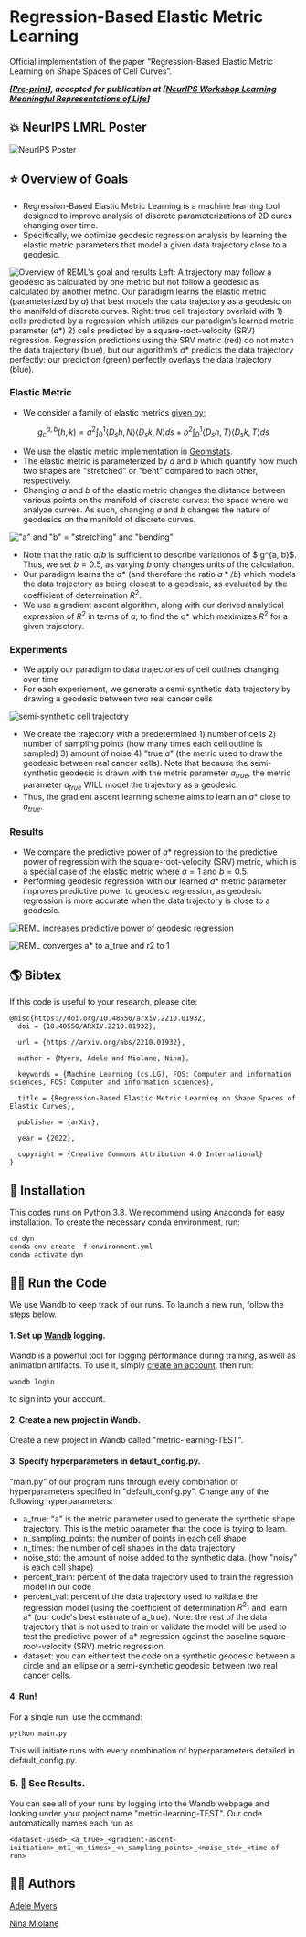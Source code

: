 # Regression-Based Elastic Metric Learning #

Official implementation of the paper “Regression-Based Elastic Metric Learning on Shape Spaces of Cell Curves”.

***[[Pre-print](https://arxiv.org/abs/2207.12126)], accepted for publication at [[NeurIPS Workshop Learning Meaningful Representations of Life](https://www.lmrl.org/)]***

## 💥 NeurIPS LMRL Poster ##

![NeurIPS Poster](/images/poster.jpg)

## ⭐️ Overview of Goals ##

- Regression-Based Elastic Metric Learning is a machine learning tool designed to improve analysis of discrete parameterizations of 2D cures changing over time.
- Specifically, we optimize geodesic regression analysis by learning the elastic metric parameters that model a given data trajectory close to a geodesic.

![Overview of REML's goal and results](/images/summary.jpg)
Left: A trajectory may follow a geodesic as calculated by one metric but not follow a geodesic as calculated by another metric. Our paradigm learns the elastic metric (parameterized by $a$) that best models the data trajectory as a geodesic on the manifold of discrete curves. Right: true cell trajectory overlaid with 1) cells predicted by a regression which utilizes our paradigm’s learned metric parameter ($a*$) 2) cells predicted by a square-root-velocity (SRV) regression. Regression predictions using the SRV metric (red) do not match the data trajectory (blue), but our algorithm’s $a*$ predicts the data trajectory perfectly: our prediction (green) perfectly overlays the data trajectory (blue).

### Elastic Metric ###
- We consider a family of elastic metrics [given by:](https://www.researchgate.net/publication/225134644_On_Shape_of_Plane_Elastic_Curves)

$$g^{a, b}_c(h, k) = a^2\int_{0}^1\langle D_sh, N\rangle\langle D_sk, N\rangle ds + b^2 \int_{0}^1\langle D_sh, T\rangle\langle D_sk, T\rangle ds$$

- We use the elastic metric implementation in [Geomstats](https://geomstats.github.io/).
- The elastic metric is parameterized by $a$ and $b$ which quantify how much two shapes are "stretched" or "bent" compared to each other, respectively.
- Changing $a$ and $b$ of the elastic metric changes the distance between various points on the manifold of discrete curves: the space where we analyze curves. As such, changing $a$ and $b$ changes the nature of geodesics on the manifold of discrete curves.

!["a" and "b" = "stretching" and "bending"](/images/bend_stretch_operations.jpg)

- Note that the ratio $a/b$ is sufficient to describe variationos of $ g^{a, b}$. Thus, we set $b=0.5$, as varying $b$ only changes units of the calculation.
- Our paradigm learns the $a*$ (and therefore the ratio $a*/b$) which models the data trajectory as being closest to a geodesic, as evaluated by the coefficient of determination $R^2$.
- We use a gradient ascent algorithm, along with our derived analytical expression of $R^2$ in terms of $a$, to find the $a*$ which maximizes $R^2$ for a given trajectory.

### Experiments ###

- We apply our paradigm to data trajectories of cell outlines changing over time
- For each experiement, we generate a semi-synthetic data trajectory by drawing a geodesic between two real cancer cells

![semi-synthetic cell trajectory](/images/synthetic_trajectory.jpg)

- We create the trajectory with a predetermined 1) number of cells 2) number of sampling points (how many times each cell outline is sampled) 3) amount of noise 4) "true $a$" (the metric used to draw the geodesic between real cancer cells). Note that because the semi-synthetic geodesic is drawn with the metric parameter $a_{true}$, the metric parameter $a_{true}$ WILL model the trajectory as a geodesic.
- Thus, the gradient ascent learning scheme aims to learn an $a*$ close to $a_{true}$.


### Results ###
- We compare the predictive power of $a*$ regression to the predictive power of regression with the square-root-velocity (SRV) metric, which is a special case of the elastic metric where $a = 1$ and $b = 0.5$.
- Performing geodesic regression with our learned $a*$ metric parameter improves predictive power to geodesic regression, as geodesic regression is more accurate when the data trajectory is close to a geodesic.

![REML increases predictive power of geodesic regression](/images/ideal_conditions.jpg)

![REML converges a* to a_true and r2 to 1](/images/convergence_results.jpg)


## 🌎 Bibtex ##
If this code is useful to your research, please cite:

```
@misc{https://doi.org/10.48550/arxiv.2210.01932,
  doi = {10.48550/ARXIV.2210.01932},

  url = {https://arxiv.org/abs/2210.01932},

  author = {Myers, Adele and Miolane, Nina},

  keywords = {Machine Learning (cs.LG), FOS: Computer and information sciences, FOS: Computer and information sciences},

  title = {Regression-Based Elastic Metric Learning on Shape Spaces of Elastic Curves},

  publisher = {arXiv},

  year = {2022},

  copyright = {Creative Commons Attribution 4.0 International}
}
```

## 🏡 Installation ##

This codes runs on Python 3.8. We recommend using Anaconda for easy installation. To create the necessary conda environment, run:
```
cd dyn
conda env create -f environment.yml
conda activate dyn
```

## 🏃‍♀️ Run the Code ##

We use Wandb to keep track of our runs. To launch a new run, follow the steps below.

#### 1. Set up [Wandb](https://wandb.ai/home) logging.

Wandb is a powerful tool for logging performance during training, as well as animation artifacts. To use it, simply [create an account](https://wandb.auth0.com/login?state=hKFo2SBNb0U4SjE0ZWN3OGZtbTlJWTRpYkNmU0dUTWZKSDk3Y6FupWxvZ2luo3RpZNkgODhWd254WW1zdG51RTREd0pWOGVKWVVzZkVOZ0dydGqjY2lk2SBWU001N1VDd1Q5d2JHU3hLdEVER1FISUtBQkhwcHpJdw&client=VSM57UCwT9wbGSxKtEDGQHIKABHppzIw&protocol=oauth2&nonce=dEZVS3dvYXFVSjdjZFFGdw%3D%3D&redirect_uri=https%3A%2F%2Fapi.wandb.ai%2Foidc%2Fcallback&response_mode=form_post&response_type=id_token&scope=openid%20profile%20email&signup=true), then run:
```
wandb login
```
to sign into your account.

#### 2. Create a new project in Wandb.

Create a new project in Wandb called "metric-learning-TEST".

#### 3. Specify hyperparameters in default_config.py.

"main.py" of our program runs through every combination of hyperparameters specified in "default_config.py". Change any of the following hyperparameters:
- a_true: "a" is the metric parameter used to generate the synthetic shape trajectory. This is the metric parameter that the code is trying to learn.
- n_sampling_points: the number of points in each cell shape
- n_times: the number of cell shapes in the data trajectory
- noise_std: the amount of noise added to the synthetic data. (how "noisy" is each cell shape)
- percent_train: percent of the data trajectory used to train the regression model in our code
- percent_val: percent of the data trajectory used to validate the regression model (using the coefficient of determination $R^2$) and learn a* (our code's best estimate of a_true). Note: the rest of the data trajectory that is not used to train or validate the model will be used to test the predictive power of a* regression against the baseline square-root-velocity (SRV) metric regression.
- dataset: you can either test the code on a synthetic geodesic between a circle and an ellipse or a semi-synthetic geodesic between two real cancer cells.

#### 4. Run!
For a single run, use the command:
```
python main.py
```
This will initiate runs with every combination of hyperparameters detailed in default_config.py.

### 5. 👀 See Results.

You can see all of your runs by logging into the Wandb webpage and looking under your project name "metric-learning-TEST". Our code automatically names each run as

```
<dataset-used>_<a_true>_<gradient-ascent-initiation>_mt1_<n_times>_<n_sampling_points>_<noise_std>_<time-of-run>
```

## 👩‍🔧 Authors ##
[Adele Myers](https://ahma2017.wixsite.com/adelemyers)

[Nina Miolane](https://www.ninamiolane.com/)